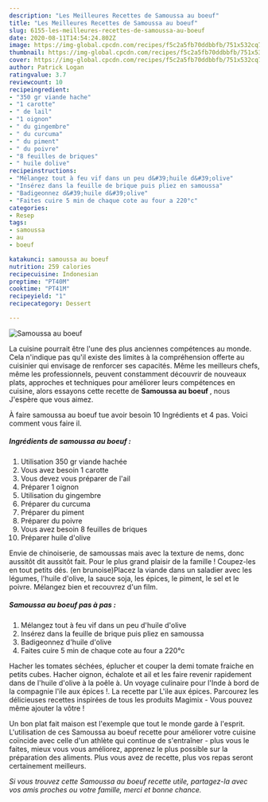 ```yaml
---
description: "Les Meilleures Recettes de Samoussa au boeuf"
title: "Les Meilleures Recettes de Samoussa au boeuf"
slug: 6155-les-meilleures-recettes-de-samoussa-au-boeuf
date: 2020-08-11T14:54:24.802Z
image: https://img-global.cpcdn.com/recipes/f5c2a5fb70ddbbfb/751x532cq70/samoussa-au-boeuf-photo-principale-de-la-recette.jpg
thumbnail: https://img-global.cpcdn.com/recipes/f5c2a5fb70ddbbfb/751x532cq70/samoussa-au-boeuf-photo-principale-de-la-recette.jpg
cover: https://img-global.cpcdn.com/recipes/f5c2a5fb70ddbbfb/751x532cq70/samoussa-au-boeuf-photo-principale-de-la-recette.jpg
author: Patrick Logan
ratingvalue: 3.7
reviewcount: 10
recipeingredient:
- "350 gr viande hache"
- "1 carotte"
- " de lail"
- "1 oignon"
- " du gingembre"
- " du curcuma"
- " du piment"
- " du poivre"
- "8 feuilles de briques"
- " huile dolive"
recipeinstructions:
- "Mélangez tout à feu vif dans un peu d&#39;huile d&#39;olive"
- "Insérez dans la feuille de brique puis pliez en samoussa"
- "Badigeonnez d&#39;huile d&#39;olive"
- "Faites cuire 5 min de chaque cote au four a 220°c"
categories:
- Resep
tags:
- samoussa
- au
- boeuf

katakunci: samoussa au boeuf 
nutrition: 259 calories
recipecuisine: Indonesian
preptime: "PT40M"
cooktime: "PT41M"
recipeyield: "1"
recipecategory: Dessert

---
```



![Samoussa au boeuf](https://img-global.cpcdn.com/recipes/f5c2a5fb70ddbbfb/751x532cq70/samoussa-au-boeuf-photo-principale-de-la-recette.jpg)

La cuisine pourrait être l'une des plus anciennes compétences au monde. Cela n'indique pas qu'il existe des limites à la compréhension offerte au cuisinier qui envisage de renforcer ses capacités. Même les meilleurs chefs, même les professionnels, peuvent constamment découvrir de nouveaux plats, approches et techniques pour améliorer leurs compétences en cuisine, alors essayons cette recette de <strong> Samoussa au boeuf </strong>, nous J'espère que vous aimez.

<!--inarticleads1-->

À faire samoussa au boeuf tue avoir besoin 10 Ingrédients et 4 pas. Voici comment vous faire il.

##### Ingrédients de samoussa au boeuf :

1. Utilisation 350 gr viande hachée
1. Vous avez besoin 1 carotte
1. Vous devez vous préparer  de l&#39;ail
1. Préparer 1 oignon
1. Utilisation  du gingembre
1. Préparer  du curcuma
1. Préparer  du piment
1. Préparer  du poivre
1. Vous avez besoin 8 feuilles de briques
1. Préparer  huile d&#39;olive


Envie de chinoiserie, de samoussas mais avec la texture de nems, donc aussitôt dit aussitôt fait. Pour le plus grand plaisir de la famille ! Coupez-les en tout petits dés. (en brunoise)Placez la viande dans un saladier avec les légumes, l&#39;huile d&#39;olive, la sauce soja, les épices, le piment, le sel et le poivre. Mélangez bien et recouvrez d&#39;un film. 

<!--inarticleads2-->

##### Samoussa au boeuf pas à pas :

1. Mélangez tout à feu vif dans un peu d&#39;huile d&#39;olive
1. Insérez dans la feuille de brique puis pliez en samoussa
1. Badigeonnez d&#39;huile d&#39;olive
1. Faites cuire 5 min de chaque cote au four a 220°c


Hacher les tomates séchées, éplucher et couper la demi tomate fraiche en petits cubes. Hacher oignon, échalote et ail et les faire revenir rapidement dans de l&#39;huile d&#39;olive à la poêle à. Un voyage culinaire pour l&#39;Inde à bord de la compagnie l&#39;ile aux épices !. La recette par L&#39;ile aux épices. Parcourez les délicieuses recettes inspirées de tous les produits Magimix - Vous pouvez même ajouter la vôtre ! 

<!--inarticleads1-->

<p>
Un bon plat fait maison est l'exemple que tout le monde garde à l'esprit. L'utilisation de ces Samoussa au boeuf recette pour améliorer votre cuisine coïncide avec celle d'un athlète qui continue de s'entraîner - plus vous le faites, mieux vous vous améliorez, apprenez le plus possible sur la préparation des aliments. Plus vous avez de recette, plus vos repas seront certainement meilleurs.
</p>

<p>
<i>Si vous trouvez cette Samoussa au boeuf recette utile, partagez-la avec vos amis proches ou votre famille, merci et bonne chance.</i>
</p>
